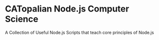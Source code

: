 # CATopalian Node.js Computer Science
A Collection of Useful Node.js Scripts that teach core principles of Node.js
